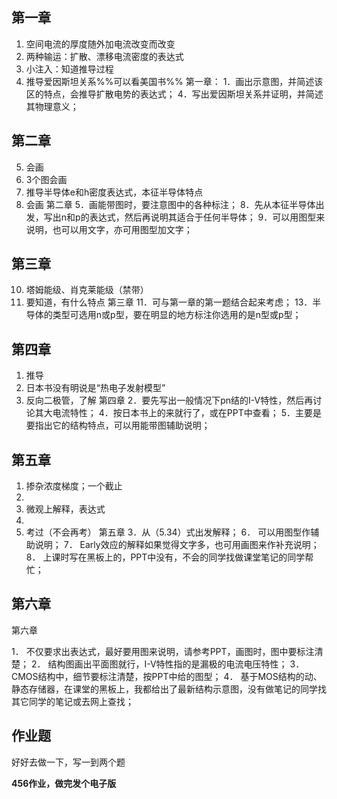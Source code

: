 ## 第一章
1. 空间电流的厚度随外加电流改变而改变
2. 两种输运：扩散、漂移电流密度的表达式
3. 小注入：知道推导过程
4. 推导爱因斯坦关系%%可以看美国书%%
第一章：
1．画出示意图，并简述该区的特点，会推导扩散电势的表达式；
4．写出爱因斯坦关系并证明，并简述其物理意义；
## 第二章
5. 会画
6. 3个图会画
8. 推导半导体e和h密度表达式，本征半导体特点
9. 会画
第二章
5．画能带图时，要注意图中的各种标注；
8．先从本征半导体出发，写出n和p的表达式，然后再说明其适合于任何半导体；
9．可以用图型来说明，也可以用文字，亦可用图型加文字；
## 第三章
10. 塔姆能级、肖克莱能级（禁带）
14. 要知道，有什么特点
第三章
11．可与第一章的第一题结合起来考虑；
13．半导体的类型可选用n或p型，要在明显的地方标注你选用的是n型或p型；
## 第四章
1. 推导
4. 日本书没有明说是“热电子发射模型”
5. 反向二极管，了解
第四章
2．要先写出一般情况下pn结的I-V特性，然后再讨论其大电流特性；
4．按日本书上的来就行了，或在PPT中查看；
5．主要是要指出它的结构特点，可以用能带图辅助说明；
## 第五章
1. 掺杂浓度梯度；一个截止
2. 
3. 微观上解释，表达式
4. 
6. 考过（不会再考）
第五章
3．从（5.34）式出发解释；
6．	可以用图型作辅助说明；
7．	Early效应的解释如果觉得文字多，也可用画图来作补充说明；
8．	上课时写在黑板上的，PPT中没有，不会的同学找做课堂笔记的同学帮忙；
## 第六章
第六章

1．	不仅要求出表达式，最好要用图来说明，请参考PPT，画图时，图中要标注清楚；
2．	结构图画出平面图就行，I-V特性指的是漏极的电流电压特性；
3．	CMOS结构中，细节要标注清楚，按PPT中给的图型；
4．	基于MOS结构的动、静态存储器，在课堂的黑板上，我都给出了最新结构示意图，没有做笔记的同学找其它同学的笔记或去网上查找；
## 作业题
好好去做一下，写一到两个题

**456作业，做完发个电子版**

